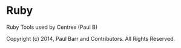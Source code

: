 Ruby
====

Ruby Tools used by Centrex (Paul B)

Copyright (c) 2014, Paul Barr and Contributors. All Rights Reserved.
